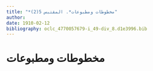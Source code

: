 ```yaml
---
title: "*مخطوطات ومطبوعات*. المقتبس 5(2)"
author: 
date: 1910-02-12
bibliography: oclc_4770057679-i_49-div_8.d1e3996.bib
---
```




#  مخطوطات ومطبوعات 

 